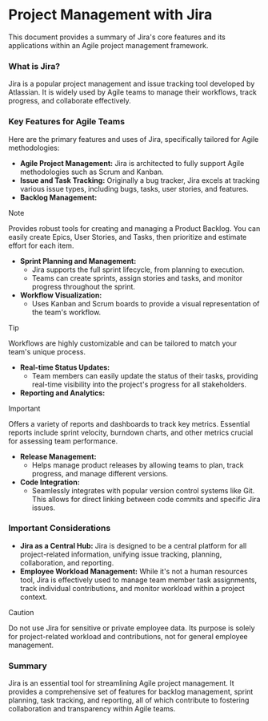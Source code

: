 # Project Management with Jira

This document provides a summary of Jira's core features and its applications within an Agile project management framework.

### What is Jira?

Jira is a popular project management and issue tracking tool developed by Atlassian. It is widely used by Agile teams to manage their workflows, track progress, and collaborate effectively.

### Key Features for Agile Teams

Here are the primary features and uses of Jira, specifically tailored for Agile methodologies:

* **Agile Project Management:** Jira is architected to fully support Agile methodologies such as Scrum and Kanban.
* **Issue and Task Tracking:** Originally a bug tracker, Jira excels at tracking various issue types, including bugs, tasks, user stories, and features.
* **Backlog Management:**
> [!NOTE]
> Provides robust tools for creating and managing a Product Backlog. You can easily create Epics, User Stories, and Tasks, then prioritize and estimate effort for each item.
* **Sprint Planning and Management:**
    * Jira supports the full sprint lifecycle, from planning to execution.
    * Teams can create sprints, assign stories and tasks, and monitor progress throughout the sprint.
* **Workflow Visualization:**
    * Uses Kanban and Scrum boards to provide a visual representation of the team's workflow.
> [!TIP]
> Workflows are highly customizable and can be tailored to match your team's unique process.
* **Real-time Status Updates:**
    * Team members can easily update the status of their tasks, providing real-time visibility into the project's progress for all stakeholders.
* **Reporting and Analytics:**
> [!IMPORTANT]
> Offers a variety of reports and dashboards to track key metrics. Essential reports include sprint velocity, burndown charts, and other metrics crucial for assessing team performance.
* **Release Management:**
    * Helps manage product releases by allowing teams to plan, track progress, and manage different versions.
* **Code Integration:**
    * Seamlessly integrates with popular version control systems like Git. This allows for direct linking between code commits and specific Jira issues.
### Important Considerations

* **Jira as a Central Hub:** Jira is designed to be a central platform for all project-related information, unifying issue tracking, planning, collaboration, and reporting.
* **Employee Workload Management:** While it's not a human resources tool, Jira is effectively used to manage team member task assignments, track individual contributions, and monitor workload within a project context.
>[!CAUTION]
> Do not use Jira for sensitive or private employee data. Its purpose is solely for project-related workload and contributions, not for general employee management.

### Summary

Jira is an essential tool for streamlining Agile project management. It provides a comprehensive set of features for backlog management, sprint planning, task tracking, and reporting, all of which contribute to fostering collaboration and transparency within Agile teams.

